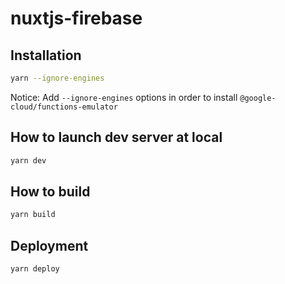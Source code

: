 # nuxtjs-firebase

## Installation

```sh
yarn --ignore-engines
```

Notice: Add `--ignore-engines` options in order to install `@google-cloud/functions-emulator`

## How to launch dev server at local

```sh
yarn dev
```

## How to build

```sh
yarn build
```

## Deployment

```sh
yarn deploy
```
